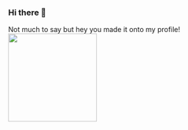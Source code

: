 ### Hi there 👋

Not much to say but hey you made it onto my profile!
<img height="180em" src="https://github-readme-stats-eight-theta.vercel.app/api?username=mrneta&show_icons=true&theme=dark&include_all_commits=true&count_private=true" />
<!--
**MrNeta/MrNeta** is a ✨ _special_ ✨ repository because its `README.md` (this file) appears on your GitHub profile.

Here are some ideas to get you started:

- 🔭 I’m currently working on ...
- 🌱 I’m currently learning ...
- 👯 I’m looking to collaborate on ...
- 🤔 I’m looking for help with ...
- 💬 Ask me about ...
- 📫 How to reach me: ...
- 😄 Pronouns: ...
- ⚡ Fun fact: ...
-->
